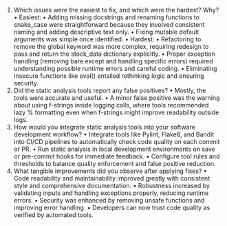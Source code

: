 1. Which issues were the easiest to fix, and which were the hardest? Why?
•	Easiest:
•	Adding missing docstrings and renaming functions to snake_case were straightforward because they involved consistent naming and adding descriptive text only.
•	Fixing mutable default arguments was simple once identified.
•	Hardest:
•	Refactoring to remove the global keyword was more complex, requiring redesign to pass and return the stock_data dictionary explicitly.
•	Proper exception handling (removing bare except and handling specific errors) required understanding possible runtime errors and careful coding.
•	Eliminating insecure functions like eval() entailed rethinking logic and ensuring security.
2. Did the static analysis tools report any false positives?
•	Mostly, the tools were accurate and useful.
•	A minor false positive was the warning about using f-strings inside logging calls, where tools recommended lazy % formatting even when f-strings might improve readability outside logs.
3. How would you integrate static analysis tools into your software development workflow?
•	Integrate tools like Pylint, Flake8, and Bandit into CI/CD pipelines to automatically check code quality on each commit or PR.
•	Run static analysis in local development environments on save or pre-commit hooks for immediate feedback.
•	Configure tool rules and thresholds to balance quality enforcement and false positive reduction.
4. What tangible improvements did you observe after applying fixes?
•	Code readability and maintainability improved greatly with consistent style and comprehensive documentation.
•	Robustness increased by validating inputs and handling exceptions properly, reducing runtime errors.
•	Security was enhanced by removing unsafe functions and improving error handling.
•	Developers can now trust code quality as verified by automated tools.